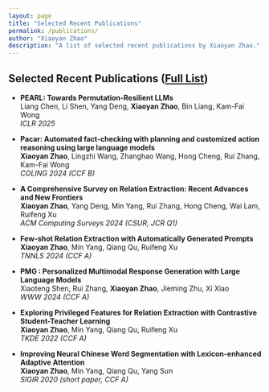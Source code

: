 ```yaml
---
layout: page
title: "Selected Recent Publications"
permalink: /publications/
author: "Xiaoyan Zhao"
description: "A list of selected recent publications by Xiaoyan Zhao."
---
```

<!-- ---
title: "Paper Title Number 1"
collection: publications
category: manuscripts
permalink: /publication/2009-10-01-paper-title-number-1
excerpt: 'This paper is about the number 1. The number 2 is left for future work.'
date: 2009-10-01
venue: 'Journal 1'
slidesurl: 'http://academicpages.github.io/files/slides1.pdf'
paperurl: 'http://academicpages.github.io/files/paper1.pdf'
citation: 'Your Name, You. (2009). &quot;Paper Title Number 1.&quot; <i>Journal 1</i>. 1(1).'
---
 -->

## Selected Recent Publications ([Full List](https://scholar.google.com/citations?user=rtLHw6QAAAAJ))


- **PEARL: Towards Permutation-Resilient LLMs**  
  Liang Chen, Li Shen, Yang Deng, **Xiaoyan Zhao**, Bin Liang, Kam-Fai Wong  
  *ICLR 2025*

- **Pacar: Automated fact-checking with planning and customized action reasoning using large language models**  
  **Xiaoyan Zhao**, Lingzhi Wang, Zhanghao Wang, Hong Cheng, Rui Zhang, Kam-Fai Wong  
  *COLING 2024 (CCF B)*

- **A Comprehensive Survey on Relation Extraction: Recent Advances and New Frontiers**  
  **Xiaoyan Zhao**, Yang Deng, Min Yang, Rui Zhang, Hong Cheng, Wai Lam, Ruifeng Xu  
  *ACM Computing Surveys 2024 (CSUR, JCR Q1)*

- **Few-shot Relation Extraction with Automatically Generated Prompts**  
  **Xiaoyan Zhao**, Min Yang, Qiang Qu, Ruifeng Xu  
  *TNNLS 2024 (CCF A)*

- **PMG : Personalized Multimodal Response Generation with Large Language Models**  
  Xiaoteng Shen, Rui Zhang, **Xiaoyan Zhao**, Jieming Zhu, Xi Xiao  
  *WWW 2024 (CCF A)*

- **Exploring Privileged Features for Relation Extraction with Contrastive Student-Teacher Learning**  
  **Xiaoyan Zhao**, Min Yang, Qiang Qu, Ruifeng Xu  
  *TKDE 2022 (CCF A)*

- **Improving Neural Chinese Word Segmentation with Lexicon-enhanced Adaptive Attention**  
  **Xiaoyan Zhao**, Min Yang, Qiang Qu, Yang Sun  
  *SIGIR 2020 (short paper, CCF A)*